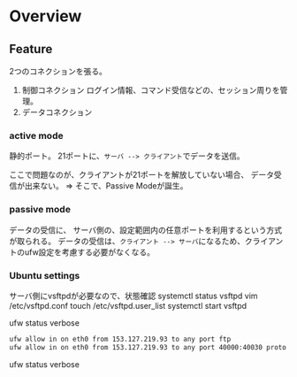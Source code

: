 # Overview

## Feature

2つのコネクションを張る。

1. 制御コネクション
    ログイン情報、コマンド受信などの、セッション周りを管理。
2. データコネクション

### active mode

静的ポート。
21ポートに、`サーバ --> クライアント`でデータを送信。

ここで問題なのが、クライアントが21ポートを解放していない場合、
データ受信が出来ない。
⇒ そこで、Passive Modeが誕生。

### passive mode

データの受信に、
サーバ側の、設定範囲内の任意ポートを利用するという方式が取られる。
データの受信は、`クライアント --> サーバ`になるため、クライアントのufw設定を考慮する必要がなくなる。

### Ubuntu settings

サーバ側にvsftpdが必要なので、状態確認
systemctl status vsftpd
vim /etc/vsftpd.conf
touch /etc/vsftpd.user_list
systemctl start vsftpd

ufw status verbose

```sh
ufw allow in on eth0 from 153.127.219.93 to any port ftp
ufw allow in on eth0 from 153.127.219.93 to any port 40000:40030 proto tcp
```

ufw status verbose

